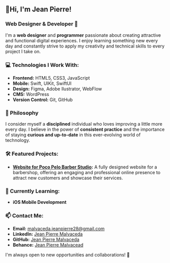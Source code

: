 ## 👋Hi, I'm Jean Pierre!

### Web Designer & Developer 🚀

I'm a **web designer** and **programmer** passionate about creating attractive and functional digital experiences. I enjoy learning something new every day and constantly strive to apply my creativity and technical skills to every project I take on.

### 💻 Technologies I Work With:
- **Frontend:** HTML5, CSS3, JavaScript
- **Mobile:** Swift, UIKit, SwiftUI
- **Design:** Figma, Adobe Ilustrator, WebFlow
- **CMS:** WordPress
- **Version Control:** Git, GitHub

### 🎯 Philosophy
I consider myself a **disciplined** individual who loves improving a little more every day. I believe in the power of **consistent practice** and the importance of staying **curious and up-to-date** in this ever-evolving world of technology.

### 🛠️ Featured Projects:
<!-- **[Personal Portfolio](https://yourwebsite.com):** A showcase of my best web design and development work. 
**[Gym Tracking App](https://github.com/yourrepo):** An app that allows users to track their workouts.
- **[Landing Page for Clients](https://github.com/yourrepo):** A clean, minimalist design focused on driving conversions for local businesses. -->
- **[Website for Poco Pelo Barber Studio](https://pocopelobarberstudio.com.pe):** A fully designed website for a barbershop, offering an engaging and professional online presence to attract new customers and showcase their services.

### 🌱 Currently Learning:
- **iOS Mobile Development**

### 📫 Contact Me:
- **Email:** malvaceda.jeanpierre28@gmail.com
- **LinkedIn:** [Jean Pierre Malvaceda](https://linkedin.com/in/jpmo77)
- **GitHub:** [Jean Pierre Malvaceda](https://github.com/jpmo77)
- **Behance:** [Jean Pierre Malvacead](https://behance.net/jpmo77)

I'm always open to new opportunities and collaborations! 🚀
